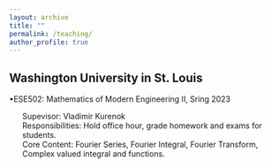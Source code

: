 ```yaml
---
layout: archive
title: ""
permalink: /teaching/
author_profile: true
---
```

Washington University in St. Louis
------
  •ESE502: Mathematics of Modern Engineering II, Sring 2023 <br />
  <ul>
  Supevisor: Vladimir Kurenok <br />
  Responsibilities: Hold office hour, grade homework and exams for students. <br />
  Core Content: Fourier Series, Fourier Integral, Fourier Transform, Complex valued integral and functions.
  </ul>
      
      
      
      
      
